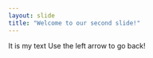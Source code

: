 ```yaml
---
layout: slide
title: "Welcome to our second slide!"
---
```

It is my text
Use the left arrow to go back!
